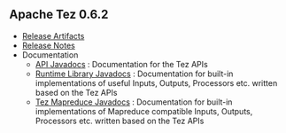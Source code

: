 <!--
   Licensed to the Apache Software Foundation (ASF) under one or more
   contributor license agreements.  See the NOTICE file distributed with
   this work for additional information regarding copyright ownership.
   The ASF licenses this file to You under the Apache License, Version 2.0
   (the "License"); you may not use this file except in compliance with
   the License.  You may obtain a copy of the License at

       http://www.apache.org/licenses/LICENSE-2.0

   Unless required by applicable law or agreed to in writing, software
   distributed under the License is distributed on an "AS IS" BASIS,
   WITHOUT WARRANTIES OR CONDITIONS OF ANY KIND, either express or implied.
   See the License for the specific language governing permissions and
   limitations under the License.
-->

<head><title>Apache Tez 0.6.2</title></head>

Apache Tez 0.6.2
----------------

- [Release Artifacts](http://www.apache.org/dyn/closer.lua/tez/0.6.2/)
- [Release Notes](0.6.2/release-notes.txt)
- Documentation
    - [API Javadocs](0.6.2/tez-api-javadocs/index.html) : Documentation for the Tez APIs
    - [Runtime Library Javadocs](0.6.2/tez-runtime-library-javadocs/index.html) : Documentation for built-in implementations of useful Inputs, Outputs, Processors etc. written based on the Tez APIs
    - [Tez Mapreduce Javadocs](0.6.2/tez-mapreduce-javadocs/index.html) : Documentation for built-in implementations of Mapreduce compatible Inputs, Outputs, Processors etc. written based on the Tez APIs

